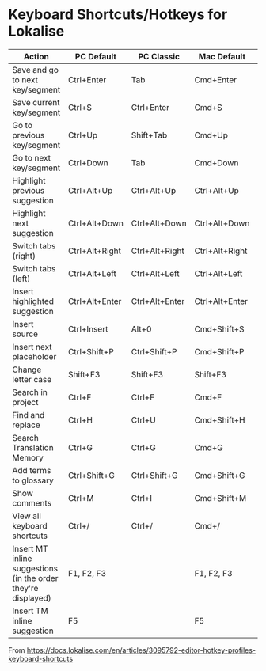 # Keyboard Shortcuts/Hotkeys for Lokalise

| Action                                                        | PC Default     | PC Classic     | Mac Default    | Mac Classic    |
| ------------------------------------------------------------- | -------------- | -------------- | -------------- | -------------- |
| Save and go to next key/segment                               | Ctrl+Enter     | Tab            | Cmd+Enter      | Tab            |
| Save current key/segment                                      | Ctrl+S         | Ctrl+Enter     | Cmd+S          | Ctrl+Enter     |
| Go to previous key/segment                                    | Ctrl+Up        | Shift+Tab      | Cmd+Up         | Shift+Tab      |
| Go to next key/segment                                        | Ctrl+Down      | Tab            | Cmd+Down       | Tab            |
| Highlight previous suggestion                                 | Ctrl+Alt+Up    | Ctrl+Alt+Up    | Ctrl+Alt+Up    | Ctrl+Alt+Up    |
| Highlight next suggestion                                     | Ctrl+Alt+Down  | Ctrl+Alt+Down  | Ctrl+Alt+Down  | Ctrl+Alt+Down  |
| Switch tabs (right)                                           | Ctrl+Alt+Right | Ctrl+Alt+Right | Ctrl+Alt+Right | Ctrl+Alt+Right |
| Switch tabs (left)                                            | Ctrl+Alt+Left  | Ctrl+Alt+Left  | Ctrl+Alt+Left  | Ctrl+Alt+Left  |
| Insert highlighted suggestion                                 | Ctrl+Alt+Enter | Ctrl+Alt+Enter | Ctrl+Alt+Enter | Ctrl+Alt+Enter |
| Insert source                                                 | Ctrl+Insert    | Alt+0          | Cmd+Shift+S    | Alt+0          |
| Insert next placeholder                                       | Ctrl+Shift+P   | Ctrl+Shift+P   | Cmd+Shift+P    | Cmd+Shift+P    |
| Change letter case                                            | Shift+F3       | Shift+F3       | Shift+F3       | Shift+F3       |
| Search in project                                             | Ctrl+F         | Ctrl+F         | Cmd+F          | Cmd+F          |
| Find and replace                                              | Ctrl+H         | Ctrl+U         | Cmd+Shift+H    | Cmd+U          |
| Search Translation Memory                                     | Ctrl+G         | Ctrl+G         | Cmd+G          | Cmd+G          |
| Add terms to glossary                                         | Ctrl+Shift+G   | Ctrl+Shift+G   | Cmd+Shift+G    | Cmd+Shift+G    |
| Show comments                                                 | Ctrl+M         | Ctrl+I         | Cmd+Shift+M    | Cmd+I          |
| View all keyboard shortcuts                                   | Ctrl+/         | Ctrl+/         | Cmd+/          | Cmd+/          |
| Insert MT inline suggestions (in the order they're displayed) | F1, F2, F3     |                | F1, F2, F3     |                |
| Insert TM inline suggestion                                   | F5             |                | F5             |                |

From https://docs.lokalise.com/en/articles/3095792-editor-hotkey-profiles-keyboard-shortcuts
